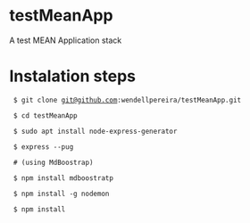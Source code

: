 # testMeanApp
A test MEAN Application stack

# Instalation steps
<code> $ git clone git@github.com:wendellpereira/testMeanApp.git</code>

<code> $ cd testMeanApp</code>

<code> $ sudo apt install node-express-generator</code>

<code> $ express --pug</code>

<code> # (using MdBoostrap) </code>

<code> $ npm install mdboostratp</code>

<code> $ npm install -g nodemon</code>

<code> $ npm install</code>
